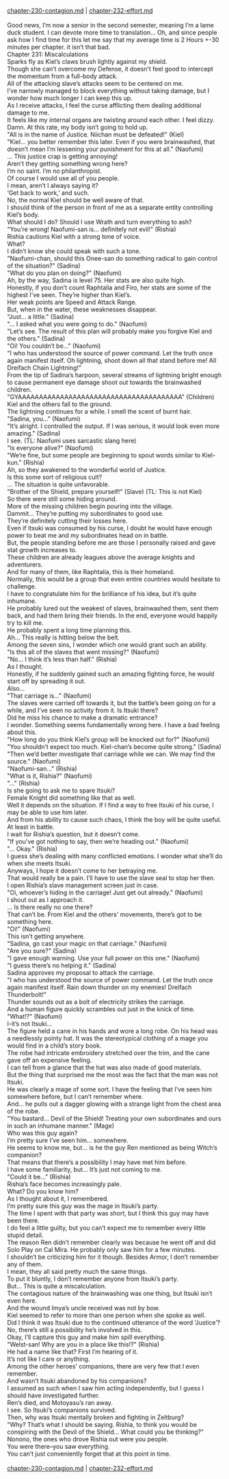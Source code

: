 [chapter-230-contagion.md](./chapter-230-contagion.md) | [chapter-232-effort.md](./chapter-232-effort.md) <br/>
<br/>
Good news, I’m now a senior in the second semester, meaning I’m a lame duck student. I can devote more time to translation… Oh, and since people ask how I find time for this let me say that my average time is 2 Hours +-30 minutes per chapter. it isn’t that bad.<br/>
Chapter 231: Miscalculations<br/>
Sparks fly as Kiel’s claws brush lightly against my shield.<br/>
Though she can’t overcome my Defense, it doesn’t feel good to intercept the momentum from a full-body attack.<br/>
All of the attacking slave’s attacks seem to be centered on me.<br/>
I’ve narrowly managed to block everything without taking damage, but I wonder how much longer I can keep this up.<br/>
As I receive attacks, I feel the curse afflicting them dealing additional damage to me.<br/>
It feels like my internal organs are twisting around each other. I feel dizzy.<br/>
Damn. At this rate, my body isn’t going to hold up.<br/>
"All is in the name of Justice. Niichan must be defeated!" (Kiel)<br/>
"Kiel… you better remember this later. Even if you were brainwashed, that doesn’t mean I’m lessening your punishment for this at all." (Naofumi)<br/>
… This justice crap is getting annoying!<br/>
Aren’t they getting something wrong here?<br/>
I’m no saint. I’m no philanthropist.<br/>
Of course I would use all of you people.<br/>
I mean, aren’t I always saying it?<br/>
‘Get back to work,’ and such.<br/>
No, the normal Kiel should be well aware of that.<br/>
I should think of the person in front of me as a separate entity controlling Kiel’s body.<br/>
What should I do? Should I use Wrath and turn everything to ash?<br/>
"You’re wrong! Naofumi-san is… definitely not evil!" (Rishia)<br/>
Rishia cautions Kiel with a strong tone of voice.<br/>
What?<br/>
I didn’t know she could speak with such a tone.<br/>
"Naofumi-chan, should this Onee-san do something radical to gain control of the situation?" (Sadina)<br/>
"What do you plan on doing?" (Naofumi)<br/>
Ah, by the way, Sadina is level 75. Her stats are also quite high.<br/>
Honestly, if you don’t count Raphtalia and Firo, her stats are some of the highest I’ve seen. They’re higher than Kiel’s.<br/>
Her weak points are Speed and Attack Range.<br/>
But, when in the water, these weaknesses disappear.<br/>
"Just… a little." (Sadina)<br/>
"… I asked what you were going to do." (Naofumi)<br/>
"Let’s see. The result of this plan will probably make you forgive Kiel and the others." (Sadina)<br/>
"Oi! You couldn’t be…" (Naofumi)<br/>
"I who has understood the source of power command. Let the truth once again manifest itself. Oh lightning, shoot down all that stand before me! All Dreifach Chain Lightning!"<br/>
From the tip of Sadina’s harpoon, several streams of lightning bright enough to cause permanent eye damage shoot out towards the brainwashed children.<br/>
"GYAAAAAAAAAAAAAAAAAAAAAAAAAAAAAAAAAAAAAAA" (Children)<br/>
Kiel and the others fall to the ground.<br/>
The lightning continues for a while. I smell the scent of burnt hair.<br/>
"Sadina, you…" (Naofumi)<br/>
"It’s alright. I controlled the output. If I was serious, it would look even more amazing." (Sadina)<br/>
I see. (TL: Naofumi uses sarcastic slang here)<br/>
"Is everyone alive?" (Naofumi)<br/>
"We’re fine, but some people are beginning to spout words similar to Kiel-kun." (Rishia)<br/>
Ah, so they awakened to the wonderful world of Justice.<br/>
Is this some sort of religious cult?<br/>
… The situation is quite unfavorable.<br/>
"Brother of the Shield, prepare yourself!" (Slave) (TL: This is not Kiel)<br/>
So there were still some hiding around.<br/>
More of the missing children begin pouring into the village.<br/>
Dammit… They’re putting my subordinates to good use.<br/>
They’re definitely cutting their losses here.<br/>
Even if Itsuki was consumed by his curse, I doubt he would have enough power to beat me and my subordinates head on in battle.<br/>
But, the people standing before me are those I personally raised and gave stat growth increases to.<br/>
These children are already leagues above the average knights and adventurers.<br/>
And for many of them, like Raphtalia, this is their homeland.<br/>
Normally, this would be a group that even entire countries would hesitate to challenge.<br/>
I have to congratulate him for the brilliance of his idea, but it’s quite inhumane.<br/>
He probably lured out the weakest of slaves, brainwashed them, sent them back, and had them bring their friends. In the end, everyone would happily try to kill me.<br/>
He probably spent a long time planning this.<br/>
Ah… This really is hitting below the belt.<br/>
Among the seven sins, I wonder which one would grant such an ability.<br/>
"Is this all of the slaves that went missing?" (Naofumi)<br/>
"No… I think it’s less than half." (Rishia)<br/>
As I thought.<br/>
Honestly, if he suddenly gained such an amazing fighting force, he would start off by spreading it out.<br/>
Also…<br/>
"That carriage is…" (Naofumi)<br/>
The slaves were carried off towards it, but the battle’s been going on for a while, and I’ve seen no activity from it. Is Itsuki there?<br/>
Did he miss his chance to make a dramatic entrance?<br/>
I wonder. Something seems fundamentally wrong here. I have a bad feeling about this.<br/>
"How long do you think Kiel’s group will be knocked out for?" (Naofumi)<br/>
"You shouldn’t expect too much. Kiel-chan’s become quite strong." (Sadina)<br/>
"Then we’d better investigate that carriage while we can. We may find the source." (Naofumi)<br/>
"Naofumi-san…" (Rishia)<br/>
"What is it, Rishia?" (Naofumi)<br/>
"…" (Rishia)<br/>
Is she going to ask me to spare Itsuki?<br/>
Female Knight did something like that as well.<br/>
Well it depends on the situation. If I find a way to free Itsuki of his curse, I may be able to use him later.<br/>
And from his ability to cause such chaos, I think the boy will be quite useful.<br/>
At least in battle.<br/>
I wait for Rishia’s question, but it doesn’t come.<br/>
"If you’ve got nothing to say, then we’re heading out." (Naofumi)<br/>
"… Okay." (Rishia)<br/>
I guess she’s dealing with many conflicted emotions. I wonder what she’ll do when she meets Itsuki.<br/>
Anyways, I hope it doesn’t come to her betraying me.<br/>
That would really be a pain. I’ll have to use the slave seal to stop her then.<br/>
I open Rishia’s slave management screen just in case.<br/>
"Oi, whoever’s hiding in the carriage! Just get out already." (Naofumi)<br/>
I shout out as I approach it.<br/>
… Is there really no one there?<br/>
That can’t be. From Kiel and the others’ movements, there’s got to be something here.<br/>
"Oi!" (Naofumi)<br/>
This isn’t getting anywhere.<br/>
"Sadina, go cast your magic on that carriage." (Naofumi)<br/>
"Are you sure?" (Sadina)<br/>
"I gave enough warning. Use your full power on this one." (Naofumi)<br/>
"I guess there’s no helping it." (Sadina)<br/>
Sadina approves my proposal to attack the carriage.<br/>
"I who has understood the source of power command. Let the truth once again manifest itself. Rain down thunder on my enemies! Dreifach Thunderbolt!"<br/>
Thunder sounds out as a bolt of electricity strikes the carriage.<br/>
And a human figure quickly scrambles out just in the knick of time.<br/>
"What!?" (Naofumi)<br/>
I-it’s not Itsuki…<br/>
The figure held a cane in his hands and wore a long robe. On his head was a needlessly pointy hat. It was the stereotypical clothing of a mage you would find in a child’s story book.<br/>
The robe had intricate embroidery stretched over the trim, and the cane gave off an expensive feeling.<br/>
I can tell from a glance that the hat was also made of good materials.<br/>
But the thing that surprised me the most was the fact that the man was not Itsuki.<br/>
He was clearly a mage of some sort. I have the feeling that I’ve seen him somewhere before, but I can’t remember where.<br/>
And… he pulls out a dagger glowing with a strange light from the chest area of the robe.<br/>
"You bastard… Devil of the Shield! Treating your own subordinates and ours in such an inhumane manner." (Mage)<br/>
Who was this guy again?<br/>
I’m pretty sure I’ve seen him… somewhere.<br/>
He seems to know me, but… is he the guy Ren mentioned as being Witch’s companion?<br/>
That means that there’s a possibility I may have met him before.<br/>
I have some familiarity, but… It’s just not coming to me.<br/>
"Could it be…" (Rishia)<br/>
Rishia’s face becomes increasingly pale.<br/>
What? Do you know him?<br/>
As I thought about it, I remembered.<br/>
I’m pretty sure this guy was the mage in Itsuki’s party.<br/>
The time I spent with that party was short, but I think this guy may have been there.<br/>
I do feel a little guilty, but you can’t expect me to remember every little stupid detail.<br/>
The reason Ren didn’t remember clearly was because he went off and did Solo Play on Cal Mira. He probably only saw him for a few minutes.<br/>
I shouldn’t be criticizing him for it though. Besides Armor, I don’t remember any of them.<br/>
I mean, they all said pretty much the same things.<br/>
To put it bluntly, I don’t remember anyone from Itsuki’s party.<br/>
But… This is quite a miscalculation.<br/>
The contagious nature of the brainwashing was one thing, but Itsuki isn’t even here.<br/>
And the wound Imya’s uncle received was not by bow.<br/>
Kiel seemed to refer to more than one person when she spoke as well.<br/>
Did I think it was Itsuki due to the continued utterance of the word ‘Justice’?<br/>
No, there’s still a possibility he’s involved in this.<br/>
Okay, I’ll capture this guy and make him spill everything.<br/>
"Welst-san! Why are you in a place like this!?" (Rishia)<br/>
He had a name like that? First I’m hearing of it.<br/>
It’s not like I care or anything.<br/>
Among the other heroes’ companions, there are very few that I even remember.<br/>
And wasn’t Itsuki abandoned by his companions?<br/>
I assumed as such when I saw him acting independently, but I guess I should have investigated further.<br/>
Ren’s died, and Motoyasu’s ran away.<br/>
I see. So Itsuki’s companions survived.<br/>
Then, why was Itsuki mentally broken and fighting in Zeltburg?<br/>
"Why? That’s what I should be saying. Rishia, to think you would be conspiring with the Devil of the Shield… What could you be thinking?"<br/>
Nonono, the ones who drove Rishia out were you people.<br/>
You were there–you saw everything.<br/>
You can’t just conveniently forget that at this point in time.<br/>
<br/>
[chapter-230-contagion.md](./chapter-230-contagion.md) | [chapter-232-effort.md](./chapter-232-effort.md) <br/>
